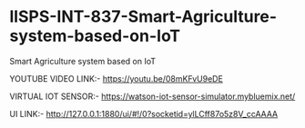 # llSPS-INT-837-Smart-Agriculture-system-based-on-IoT
Smart Agriculture system based on IoT


YOUTUBE VIDEO LINK:-  https://youtu.be/08mKFvU9eDE

VIRTUAL IOT SENSOR:- https://watson-iot-sensor-simulator.mybluemix.net/

UI LINK:- http://127.0.0.1:1880/ui/#!/0?socketid=ylLCff87o5z8V_ccAAAA
